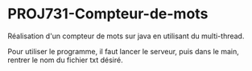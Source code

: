 # PROJ731-Compteur-de-mots
Réalisation d'un compteur de mots sur java en utilisant du multi-thread.

Pour utiliser le programme, il faut lancer le serveur, puis dans le main, rentrer le nom du fichier txt désiré.
